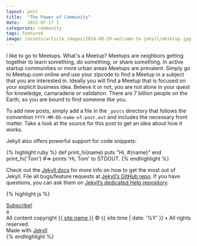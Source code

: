 ```yaml
---
layout: post
title:  "The Power of Community"
date:   2015-07-17 1
categories: community
tags: featured
image: /assets/article_images/2014-08-29-welcome-to-jekyll/desktop.jpg
---
```

I like to go to Meetups. What's a Meetup? Meetups are neighbors getting together to learn something, do something, or share something. In active startup communities or more urban areas Meetups are prevalent. Simply go to Meetup.com online and use your zipcode to find a Meetup in a subject that you are interested in. Ideally you will find a Meetup that is focused on your explicit business idea. Believe it or not, you are not alone in your quest for knowledge, camaraderie or validation. There are 7 billion people on the Earth, so you are bound to find someone like you.

To add new posts, simply add a file in the `_posts` directory that follows the convention `YYYY-MM-DD-name-of-post.ext` and includes the necessary front matter. Take a look at the source for this post to get an idea about how it works.

Jekyll also offers powerful support for code snippets:

{% highlight ruby %}
def print_hi(name)
  puts "Hi, #{name}"
end
print_hi('Tom')
#=> prints 'Hi, Tom' to STDOUT.
{% endhighlight %}

Check out the [Jekyll docs][jekyll] for more info on how to get the most out of Jekyll. File all bugs/feature requests at [Jekyll’s GitHub repo][jekyll-gh]. If you have questions, you can ask them on [Jekyll’s dedicated Help repository][jekyll-help].

{% highlight js %}

<footer class="site-footer">
 <a class="subscribe" href="{{ "/feed.xml" | prepend: site.baseurl }}"> <span class="tooltip"> <i class="fa fa-rss"></i> Subscribe!</span></a>
  <div class="inner">a
   <section class="copyright">All content copyright <a href="mailto:{{ site.email}}">{{ site.name }}</a> &copy; {{ site.time | date: '%Y' }} &bull; All rights reserved.</section>
   <section class="poweredby">Made with <a href="http://jekyllrb.com"> Jekyll</a></section>
  </div>
</footer>
{% endhighlight %}


[jekyll]:      http://jekyllrb.com
[jekyll-gh]:   https://github.com/jekyll/jekyll
[jekyll-help]: https://github.com/jekyll/jekyll-help
